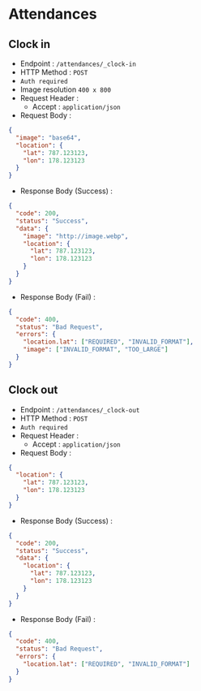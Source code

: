 # Attendances

## Clock in

- Endpoint : `/attendances/_clock-in`
- HTTP Method : `POST`
- `Auth required`
- Image resolution `400 x 800`
- Request Header :
  - Accept : `application/json`
- Request Body :

```json
{
  "image": "base64",
  "location": {
    "lat": 787.123123,
    "lon": 178.123123
  }
}
```

- Response Body (Success) :

```json
{
  "code": 200,
  "status": "Success",
  "data": {
    "image": "http://image.webp",
    "location": {
      "lat": 787.123123,
      "lon": 178.123123
    }
  }
}
```

- Response Body (Fail) :

```json
{
  "code": 400,
  "status": "Bad Request",
  "errors": {
    "location.lat": ["REQUIRED", "INVALID_FORMAT"],
    "image": ["INVALID_FORMAT", "TOO_LARGE"]
  }
}
```

## Clock out

- Endpoint : `/attendances/_clock-out`
- HTTP Method : `POST`
- `Auth required`
- Request Header :
  - Accept : `application/json`
- Request Body :

```json
{
  "location": {
    "lat": 787.123123,
    "lon": 178.123123
  }
}
```

- Response Body (Success) :

```json
{
  "code": 200,
  "status": "Success",
  "data": {
    "location": {
      "lat": 787.123123,
      "lon": 178.123123
    }
  }
}
```

- Response Body (Fail) :

```json
{
  "code": 400,
  "status": "Bad Request",
  "errors": {
    "location.lat": ["REQUIRED", "INVALID_FORMAT"]
  }
}
```
